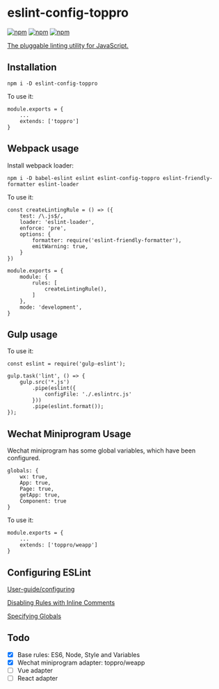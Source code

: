 # eslint-config-toppro

[![npm](https://img.shields.io/badge/license-MIT-yellowgreen.svg)]()
[![npm](https://img.shields.io/badge/node-%3E%3D8-blue.svg)]()
[![npm](https://img.shields.io/badge/npm-v6.4.1-yellow.svg)]()

[The pluggable linting utility for JavaScript.](https://eslint.org/)

## Installation

```
npm i -D eslint-config-toppro
```

To use it:

```
module.exports = {
    ...
    extends: ['toppro']
}
```

## Webpack usage

Install webpack loader:

```
npm i -D babel-eslint eslint eslint-config-toppro eslint-friendly-formatter eslint-loader
```

To use it:

```
const createLintingRule = () => ({
    test: /\.js$/,
    loader: 'eslint-loader',
    enforce: 'pre',
    options: {
        formatter: require('eslint-friendly-formatter'),
        emitWarning: true,
    }
})

module.exports = {
    module: {
        rules: [
            createLintingRule(),
        ]
    },
    mode: 'development',
}
```

## Gulp usage

To use it:

```
const eslint = require('gulp-eslint');

gulp.task('lint', () => {
    gulp.src('*.js')
        .pipe(eslint({
            configFile: './.eslintrc.js'
        }))
        .pipe(eslint.format());
});
```

## Wechat Miniprogram Usage

Wechat miniprogram has some global variables, which have been configured.

```
globals: {
    wx: true,
    App: true,
    Page: true,
    getApp: true,
    Component: true
}
```

To use it:

```
module.exports = {
    ...
    extends: ['toppro/weapp']
}
```

## Configuring ESLint

[User-guide/configuring](https://eslint.org/docs/user-guide/configuring)

[Disabling Rules with Inline Comments](https://eslint.org/docs/user-guide/configuring#disabling-rules-with-inline-comments)

[Specifying Globals](https://eslint.org/docs/user-guide/configuring#specifying-globals)

## Todo

- [X] Base rules: ES6, Node, Style and Variables
- [X] Wechat miniprogram adapter: toppro/weapp
- [ ] Vue adapter
- [ ] React adapter
